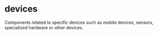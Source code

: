# devices

Components related to specific devices such as mobile devices, sensors, specialized hardware or other devices.
